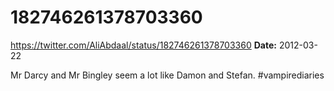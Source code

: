 # 182746261378703360
https://twitter.com/AliAbdaal/status/182746261378703360
**Date:** 2012-03-22

Mr Darcy and Mr Bingley seem a lot like Damon and Stefan. #vampirediaries
